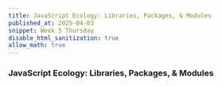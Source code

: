 ```yaml
---
title: JavaScript Ecology: Libraries, Packages, & Modules
published_at: 2025-04-03
snippet: Week 5 Thursday
disable_html_sanitization: true
allow_math: true
---
```


### JavaScript Ecology: Libraries, Packages, & Modules

<script src="./scripts/p5.js"></script>

<canvas id="p5_example"></canvas>

<script>
    const cnv = document.getElementById ("p5_example")


    let gridSize = 4; // Initial grid size
    let squareSize;    
    let highlightedSquares; // 2D array to store highlighted squares
    let bwMode = false;
    let newRandomColor;
    let centerColor;
    let particles = []; // Store floating particles

    function setup() {
    createCanvas (1000, 500, P2D, cnv)
    squareSize = width / gridSize; 
    highlightedSquares = createGrid(gridSize); // Initialize grid
    newRandomColor = randomColor();
    centerColor = darkenColor(newRandomColor, 50);
    for (let i = 0; i < 10; i++) {
    particles.push(new Particle());
    }
    }

    function draw() {
    background(220);
    noStroke();

    // Recalculate square size when grid size changes
    squareSize = width / gridSize;

    for (let i = 0; i < gridSize; i++) {
        for (let j = 0; j < gridSize; j++) {
        let x = i * squareSize;
        let y = j * squareSize;
        /*
        // Set the correct color based on the stored grid state
        if (highlightedSquares[i][j] === "pink") {
            fill("pink");
        } else if (highlightedSquares[i][j] === "purple") {
            fill("purple");
        } else if (highlightedSquares[i][j] === "blue") {
            fill("blue");
        } else if (highlightedSquares[i][j] === "yellow") {
            fill("yellow");
        } else if (highlightedSquares[i][j] === "green") {
            fill("green");
        } else {
            fill("powderblue"); // Default color
        }*/
        fill(highlightedSquares[i][j] || "powderblue"); 
        // Default to powderblue if no color is stored
        rect(x, y, squareSize, squareSize);
        }
    }
    for (let particle of particles) {
        particle.update();
        particle.display();
        }

    updateHighlightedSquares(); // Update the grid for hover effect
    }

    function createGrid(size) {
    let arr = [];
    for (let i = 0; i < size; i++) {
        arr[i] = [];
        for (let j = 0; j < size; j++) {
        arr[i][j] = null; // Default state
        }
    }
    return arr;
    }

    function updateHighlightedSquares() {
    // Reset grid state before re-applying highlights
    highlightedSquares = createGrid(gridSize);

    for (let i = 0; i < gridSize; i++) {
        for (let j = 0; j < gridSize; j++) {
        let x = i * squareSize;
        let y = j * squareSize;

        // If mouse is over this square, mark it and its neighbors
        if (mouseX > x && mouseX < x + squareSize && mouseY > y && mouseY < y + squareSize) {
            highlightedSquares[i][j] = centerColor; // Hovered square
            checkSquares(i, j);
        }
        }
    }
    }

    function checkSquares(i, j) {
    // left
    if (i > 0) {
        highlightedSquares[i - 1][j] = newRandomColor; 
    }
    // right
    if (i < gridSize - 1) {
        highlightedSquares[i + 1][j] = newRandomColor; 
    }
    // top
    if (j > 0) {
        highlightedSquares[i][j - 1] = newRandomColor;
    }
    // bottom
    if (j < gridSize - 1) {
        highlightedSquares[i][j + 1] = newRandomColor;
    }
    }

    function mousePressed() {
    gridSize++; // Increase grid size
    highlightedSquares = createGrid(gridSize);// Reset the grid data for the new size
    newRandomColor = randomColor();
    centerColor = darkenColor(newRandomColor, 50);
    
    for (let i = 0; i < 5; i++) {
        particles.push(new Particle());
        }
    }

    function keyPressed() {
    if (key === 'B' || key === 'b') {
        bwMode = !bwMode; // Toggle black-and-white mode

        // Update all existing particles' colors
        for (let particle of particles) {
        if (bwMode) {
            particle.color = color(0, 0, random(50, 150)); // Random grayscale but avoid white
        } else {
            particle.color = randomColor(); // Return to random colors
        }
        }
    }
    mousePressed();
    }


    function randomColor() {
    colorMode(HSB);
    if (bwMode) {
        let gray = random(50, 100); // Light gray to white
        return color(0, 0, gray);
    } else {
        return color(random(360), 100, 100); // Vibrant color
    }
    }

    function darkenColor(col, amount) {
    colorMode(HSB);
    let h = hue(col);
    let s = saturation(col);
    let b = brightness(col);
    
    if (bwMode) {
        return color(0, 0, max(b - amount, 0)); // Keep grayscale
    } else {
        return color(h, s, max(b - amount, 0));
    }
    }

    class Particle { // defining a new class called 'Particle'
    constructor() { // called when a new particle is created
        this.x = random(width); // x pos between 0-width
        this.y = random(height); // y pos between 0 - height
        this.size = random(5, 15); // size of particle between 5-15
        this.xSpeed = random(-1, 1); // horizontal speed between -1 - 1
        this.ySpeed = random(-1, 1); // vertical speed between -1 - 1
        this.color = randomColor(); // colour using randomColour function
    }

    update() { // called to update the particles
        this.x += this.xSpeed; // add horizontal speed to current x pos to move the particle
        this.y += this.ySpeed; // add vericle speed to current x pos to move the particle

        // Bounce off edges
        if (this.x < 0 || this.x > width) this.xSpeed *= -1;
        if (this.y < 0 || this.y > height) this.ySpeed *= -1;
    }

    display() { // called to draw the particles
        fill(this.color);
        ellipse(this.x, this.y, this.size);
    }
    }

</script>
